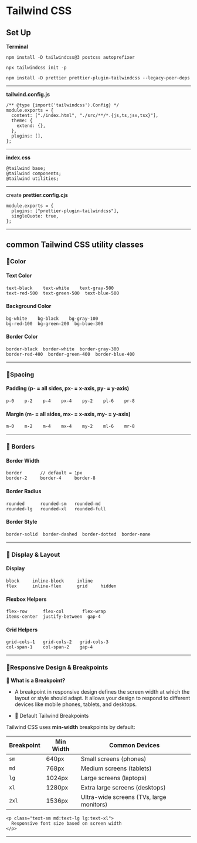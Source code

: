 # Tailwind CSS

## Set Up

**Terminal**

```
npm install -D tailwindcss@3 postcss autoprefixer
```

```
npx tailwindcss init -p
```

```
npm install -D prettier prettier-plugin-tailwindcss --legacy-peer-deps
```

---

**tailwind.config.js**

```
/** @type {import('tailwindcss').Config} */
module.exports = {
  content: ["./index.html", "./src/**/*.{js,ts,jsx,tsx}"],
  theme: {
    extend: {},
  },
  plugins: [],
};
```
---

**index.css**

```
@tailwind base;
@tailwind components;
@tailwind utilities;
```
---

create **prettier.config.cjs** 

```
module.exports = {
  plugins: ["prettier-plugin-tailwindcss"],
  singleQuote: true,
};
```
---

## common Tailwind CSS utility classes

### 🎨Color

#### Text Color
```
text-black    text-white    text-gray-500  
text-red-500  text-green-500  text-blue-500
```

#### Background Color
```
bg-white    bg-black    bg-gray-100  
bg-red-100  bg-green-200  bg-blue-300
```

#### Border Color
```
border-black  border-white  border-gray-300  
border-red-400  border-green-400  border-blue-400
```
---

### 📏Spacing

####  Padding (p- = all sides, px- = x-axis, py- = y-axis)
```
p-0    p-2    p-4    px-4    py-2    pl-6    pr-8
```

#### Margin (m- = all sides, mx- = x-axis, my- = y-axis)
```
m-0    m-2    m-4    mx-4    my-2    ml-6    mr-8
```
---

### 🔲 Borders

#### Border Width
```
border       // default = 1px
border-2     border-4     border-8
```

#### Border Radius
```
rounded      rounded-sm   rounded-md  
rounded-lg   rounded-xl   rounded-full
```

#### Border Style
```
border-solid  border-dashed  border-dotted  border-none
```
---

### 📐 Display & Layout

#### Display
```
block     inline-block     inline  
flex      inline-flex      grid     hidden
```

#### Flexbox Helpers
```
flex-row      flex-col       flex-wrap  
items-center  justify-between  gap-4
```

#### Grid Helpers
```
grid-cols-1   grid-cols-2   grid-cols-3  
col-span-1    col-span-2    gap-4
```
---

### 📱Responsive Design & Breakpoints

**🧠 What is a Breakpoint?**

- A breakpoint in responsive design defines the screen width at which the layout or style should adapt. It allows your design to respond to different devices like mobile phones, tablets, and desktops.


- 📏 Default Tailwind Breakpoints

Tailwind CSS uses **min-width** breakpoints by default:

| Breakpoint | Min Width | Common Devices        |
|------------|-----------|------------------------|
| `sm`       | 640px     | Small screens (phones) |
| `md`       | 768px     | Medium screens (tablets) |
| `lg`       | 1024px    | Large screens (laptops) |
| `xl`       | 1280px    | Extra large screens (desktops) |
| `2xl`      | 1536px    | Ultra-wide screens (TVs, large monitors) |


```
<p class="text-sm md:text-lg lg:text-xl">
  Responsive font size based on screen width
</p>
```
---
